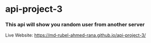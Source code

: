# api-project-3
### This api will show you random user from another server
Live Website: https://md-rubel-ahmed-rana.github.io/api-project-3/
